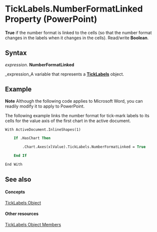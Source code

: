 
# TickLabels.NumberFormatLinked Property (PowerPoint)

 **True** if the number format is linked to the cells (so that the number format changes in the labels when it changes in the cells). Read/write **Boolean**.


## Syntax

 _expression_. **NumberFormatLinked**

 _expression_A variable that represents a  **[TickLabels](2ba878bf-3a76-1350-2bd4-615c2520f042.md)** object.


## Example




 **Note**  Although the following code applies to Microsoft Word, you can readily modify it to apply to PowerPoint.

The following example links the number format for tick-mark labels to its cells for the value axis of the first chart in the active document.




```vb
With ActiveDocument.InlineShapes(1)

    If .HasChart Then

        .Chart.Axes(xlValue).TickLabels.NumberFormatLinked = True

    End If

End With
```


## See also


#### Concepts


 [TickLabels Object](2ba878bf-3a76-1350-2bd4-615c2520f042.md)
#### Other resources


 [TickLabels Object Members](6e05b351-b72c-9ef4-635a-f91c94781cb1.md)
